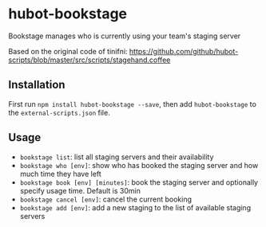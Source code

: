 # hubot-bookstage

Bookstage manages who is currently using your team's staging server

Based on the original code of tinifni: https://github.com/github/hubot-scripts/blob/master/src/scripts/stagehand.coffee

## Installation

First run `npm install hubot-bookstage --save`, then add `hubot-bookstage` to the `external-scripts.json` file.

## Usage

- `bookstage list`: list all staging servers and their availability
- `bookstage who [env]`: show who has booked the staging server and how much time they have left
- `bookstage book [env] [minutes]`: book the staging server and optionally specify usage time. Default is 30min
- `bookstage cancel [env]`: cancel the current booking
- `bookstage add [env]`: add a new staging to the list of available staging servers
